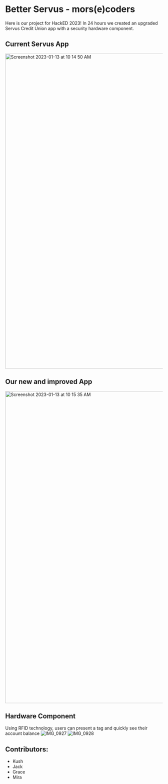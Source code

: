 # Better Servus - mors(e)coders

Here is our project for HackED 2023! In 24 hours we created an upgraded Servus Credit Union app with a security hardware component.

## Current Servus App
<img width="1007" alt="Screenshot 2023-01-13 at 10 14 50 AM" src="https://user-images.githubusercontent.com/62918090/212379287-1662293f-9424-4a3e-8d27-dd940bd34555.png">

## Our new and improved App
<img width="997" alt="Screenshot 2023-01-13 at 10 15 35 AM" src="https://user-images.githubusercontent.com/62918090/212379475-d88a1336-15b0-4a4e-be6b-aefcee3cc9c0.png">

## Hardware Component
Using RFID technology, users can present a tag and quickly see their account balance
![IMG_0927](https://user-images.githubusercontent.com/62918090/212379688-f7d823ed-3a06-4a8d-8cbb-c2a977ce446d.jpeg)
![IMG_0928](https://user-images.githubusercontent.com/62918090/212379860-a6ea202b-0761-4a13-be32-9c156416c409.jpeg)

## Contributors:
 - Kush
 - Jack
 - Grace
 - Mira

